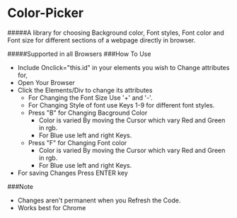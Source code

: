 # Color-Picker
#####A library for choosing Background color, Font styles, Font color and Font size for different sections of a webpage directly in browser.

#####Supported in all Browsers
###How To Use
- Include Onclick="this.id" in your elements you wish to Change attributes for,
- Open Your Browser
- Click the Elements/Div to change its attributes 
  - For Changing the Font Size Use  '+'  and  '-'.
  - For Changing Style of font use Keys 1-9 for different font styles.
  - Press "B" for Changing Bacground Color
    - Color is varied By moving the Cursor which vary Red and Green in rgb.
    - For Blue use left and right Keys.
  - Press "F" for Changing Font color
    - Color is varied By moving the Cursor which vary Red and Green in rgb.
    - For Blue use left and right Keys.
- For saving Changes Press ENTER key

###Note

- Changes aren't permanent when you Refresh the Code.
- Works best for Chrome

